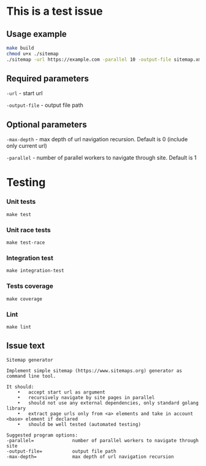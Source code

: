 # This is a test issue 

## Usage example
```bash
make build
chmod u+x ./sitemap 
./sitemap -url https://example.com -parallel 10 -output-file sitemap.xml max-depth 1
```

## Required parameters
`-url` - start url

`-output-file` - output file path

## Optional parameters
`-max-depth` - max depth of url navigation recursion. Default is 0 (include only current url)

`-parallel` - number of parallel workers to navigate through site. Default is 1

# Testing
### Unit tests
`make test`

### Unit race tests
`make test-race`

### Integration test
`make integration-test`

### Tests coverage
`make coverage`

### Lint
`make lint`

## Issue text
```
Sitemap generator

Implement simple sitemap (https://www.sitemaps.org) generator as command line tool.

It should:
	•	accept start url as argument
	•	recursively navigate by site pages in parallel 
	•	should not use any external dependencies, only standard golang library
	•	extract page urls only from <a> elements and take in account <base> element if declared
	•	should be well tested (automated testing)

Suggested program options:
-parallel=  			number of parallel workers to navigate through site
-output-file= 			output file path
-max-depth= 			max depth of url navigation recursion
```